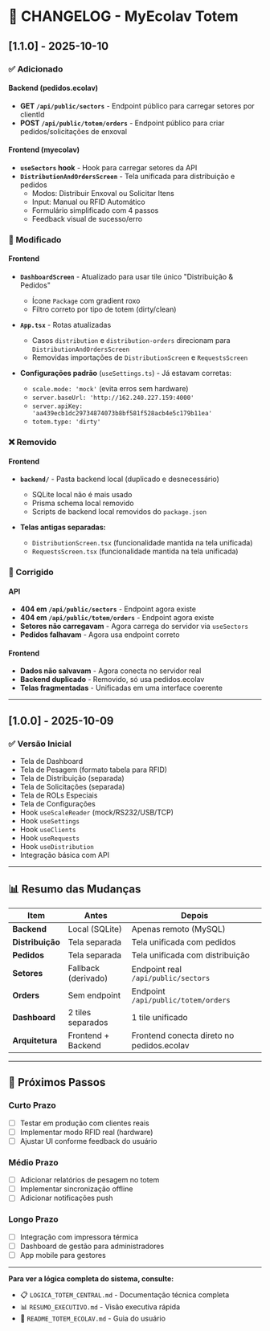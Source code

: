 # 📝 CHANGELOG - MyEcolav Totem

## [1.1.0] - 2025-10-10

### ✅ Adicionado

#### Backend (pedidos.ecolav)
- **GET `/api/public/sectors`** - Endpoint público para carregar setores por clientId
- **POST `/api/public/totem/orders`** - Endpoint público para criar pedidos/solicitações de enxoval

#### Frontend (myecolav)
- **`useSectors` hook** - Hook para carregar setores da API
- **`DistributionAndOrdersScreen`** - Tela unificada para distribuição e pedidos
  - Modos: Distribuir Enxoval ou Solicitar Itens
  - Input: Manual ou RFID Automático
  - Formulário simplificado com 4 passos
  - Feedback visual de sucesso/erro
  
### 🔄 Modificado

#### Frontend
- **`DashboardScreen`** - Atualizado para usar tile único "Distribuição & Pedidos"
  - Ícone `Package` com gradient roxo
  - Filtro correto por tipo de totem (dirty/clean)
  
- **`App.tsx`** - Rotas atualizadas
  - Casos `distribution` e `distribution-orders` direcionam para `DistributionAndOrdersScreen`
  - Removidas importações de `DistributionScreen` e `RequestsScreen`

- **Configurações padrão** (`useSettings.ts`) - Já estavam corretas:
  - `scale.mode: 'mock'` (evita erros sem hardware)
  - `server.baseUrl: 'http://162.240.227.159:4000'`
  - `server.apiKey: 'aa439ecb1dc29734874073b8bf581f528acb4e5c179b11ea'`
  - `totem.type: 'dirty'`

### ❌ Removido

#### Frontend
- **`backend/`** - Pasta backend local (duplicado e desnecessário)
  - SQLite local não é mais usado
  - Prisma schema local removido
  - Scripts de backend local removidos do `package.json`

- **Telas antigas separadas:**
  - `DistributionScreen.tsx` (funcionalidade mantida na tela unificada)
  - `RequestsScreen.tsx` (funcionalidade mantida na tela unificada)

### 🐛 Corrigido

#### API
- **404 em `/api/public/sectors`** - Endpoint agora existe
- **404 em `/api/public/totem/orders`** - Endpoint agora existe
- **Setores não carregavam** - Agora carrega do servidor via `useSectors`
- **Pedidos falhavam** - Agora usa endpoint correto

#### Frontend
- **Dados não salvavam** - Agora conecta no servidor real
- **Backend duplicado** - Removido, só usa pedidos.ecolav
- **Telas fragmentadas** - Unificadas em uma interface coerente

---

## [1.0.0] - 2025-10-09

### ✅ Versão Inicial

- Tela de Dashboard
- Tela de Pesagem (formato tabela para RFID)
- Tela de Distribuição (separada)
- Tela de Solicitações (separada)
- Tela de ROLs Especiais
- Tela de Configurações
- Hook `useScaleReader` (mock/RS232/USB/TCP)
- Hook `useSettings`
- Hook `useClients`
- Hook `useRequests`
- Hook `useDistribution`
- Integração básica com API

---

## 📊 Resumo das Mudanças

| Item | Antes | Depois |
|------|-------|--------|
| **Backend** | Local (SQLite) | Apenas remoto (MySQL) |
| **Distribuição** | Tela separada | Tela unificada com pedidos |
| **Pedidos** | Tela separada | Tela unificada com distribuição |
| **Setores** | Fallback (derivado) | Endpoint real `/api/public/sectors` |
| **Orders** | Sem endpoint | Endpoint `/api/public/totem/orders` |
| **Dashboard** | 2 tiles separados | 1 tile unificado |
| **Arquitetura** | Frontend + Backend | Frontend conecta direto no pedidos.ecolav |

---

## 🎯 Próximos Passos

### Curto Prazo
- [ ] Testar em produção com clientes reais
- [ ] Implementar modo RFID real (hardware)
- [ ] Ajustar UI conforme feedback do usuário

### Médio Prazo
- [ ] Adicionar relatórios de pesagem no totem
- [ ] Implementar sincronização offline
- [ ] Adicionar notificações push

### Longo Prazo
- [ ] Integração com impressora térmica
- [ ] Dashboard de gestão para administradores
- [ ] App mobile para gestores

---

**Para ver a lógica completa do sistema, consulte:**
- 📋 `LOGICA_TOTEM_CENTRAL.md` - Documentação técnica completa
- 📊 `RESUMO_EXECUTIVO.md` - Visão executiva rápida
- 📖 `README_TOTEM_ECOLAV.md` - Guia do usuário


